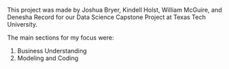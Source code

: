 This project was made by Joshua Bryer, Kindell Holst, William McGuire, and Denesha Record for our Data Science Capstone Project at Texas Tech University.

The main sections for my focus were:

1. Business Understanding
2. Modeling and Coding
